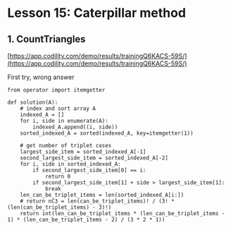 # Lesson 15: Caterpillar method

## 1. CountTriangles

[https://app.codility.com/demo/results/trainingQ6KACS-59S/](https://app.codility.com/demo/results/trainingQ6KACS-59S/)

First try, wrong answer

    from operator import itemgetter

    def solution(A):
        # index and sort array A
        indexed_A = []
        for i, side in enumerate(A):
            indexed_A.append((i, side))
        sorted_indexed_A = sorted(indexed_A, key=itemgetter(1))

        # get number of triplet cases
        largest_side_item = sorted_indexed_A[-1]
        second_largest_side_item = sorted_indexed_A[-2]
        for i, side in sorted_indexed_A:
            if second_largest_side_item[0] == i:
                return 0
            if second_largest_side_item[1] + side > largest_side_item[1]:
                break
        len_can_be_triplet_items = len(sorted_indexed_A[i:])
        # return nC3 = len(can_be_triplet_items)! / (3! * (len(can_be_triplet_items) - 3)!)
        return int(len_can_be_triplet_items * (len_can_be_triplet_items - 1) * (len_can_be_triplet_items - 2) / (3 * 2 * 1))